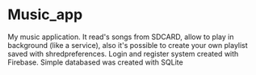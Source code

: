 # Music_app
My music application.
It read's songs from SDCARD, allow to play in background (like a service), 
also it's possible to create your own playlist saved with shredpreferences.
Login and register system created with Firebase.
Simple databased was created with SQLite
